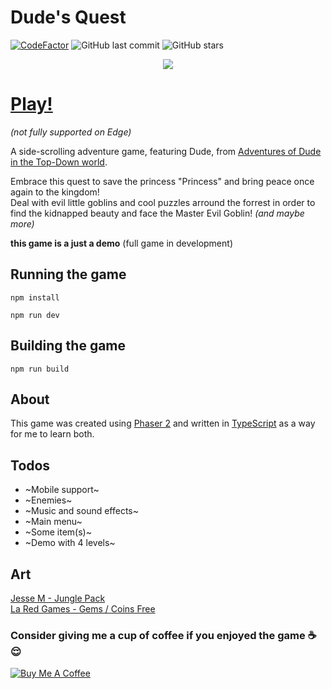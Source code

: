﻿# Dude's Quest
[![CodeFactor](https://www.codefactor.io/repository/github/diguifi/dude-sidescroll/badge/master)](https://www.codefactor.io/repository/github/diguifi/dude-sidescroll/overview/master)
![GitHub last commit](https://img.shields.io/github/last-commit/diguifi/Dude-SideScroll.svg?style=popout)
![GitHub stars](https://img.shields.io/github/stars/diguifi/Dude-SideScroll.svg?style=popout)

<p align="center">
  <img src="https://user-images.githubusercontent.com/31022286/53242999-45bbda00-3685-11e9-88d5-78c1cb259fba.gif"/>
</p>

# [Play!](https://diguifi.itch.io/dudes-quest)
_(not fully supported on Edge)_

A side-scrolling adventure game, featuring Dude, from [Adventures of Dude in the Top-Down world](https://github.com/diguifi/Dude-TopDown).

Embrace this quest to save the princess "Princess" and bring peace once again to the kingdom!  
Deal with evil little goblins and cool puzzles arround the forrest in order to find the kidnapped beauty and face the Master Evil Goblin! _(and maybe more)_

**this game is a just a demo** (full game in development)

## Running the game
```
npm install

npm run dev
```

## Building the game
```
npm run build
```

## About
This game was created using [Phaser 2](https://phaser.io/) and written in [TypeScript](https://www.typescriptlang.org/) as a way for me to learn both.

## Todos
- ~Mobile support~
- ~Enemies~
- ~Music and sound effects~
- ~Main menu~
- ~Some item(s)~
- ~Demo with 4 levels~

## Art
[Jesse M - Jungle Pack](https://jesse-m.itch.io/jungle-pack)  
[La Red Games - Gems / Coins Free](https://piclet.itch.io/gems-coins-free)

### Consider giving me a cup of coffee if you enjoyed the game ☕️😌
<a href="https://www.buymeacoffee.com/diguifi" target="_blank"><img src="https://www.buymeacoffee.com/assets/img/custom_images/white_img.png" alt="Buy Me A Coffee" style="height: auto !important;width: auto !important;" ></a>
